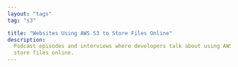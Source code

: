 ```yaml
---
layout: "tags"
tag: "s3"

title: "Websites Using AWS S3 to Store Files Online"
description:
  Podcast episodes and interviews where developers talk about using AWS S3 to
  store files online.
---
```

